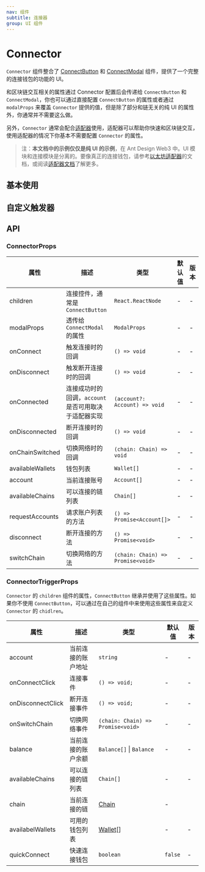 ```yaml
---
nav: 组件
subtitle: 连接器
group: UI 组件
---
```


# Connector

`Connector` 组件整合了 [ConnectButton](../connect-button/index.zh-CN.md) 和 [ConnectModal](../connect-modal/index.zh-CN.md) 组件，提供了一个完整的连接钱包的功能的 UI。

和区块链交互相关的属性通过 Connector 配置后会传递给 `ConnectButton` 和 `ConnectModal`，你也可以通过直接配置 `ConnectButton` 的属性或者通过 `modalProps` 来覆盖 `Connector` 提供的值，但是除了部分和链无关的纯 UI 的属性外，你通常并不需要这么做。

另外，`Connector` 通常会配合[适配器](../../guide/adapter)使用，适配器可以帮助你快速和区块链交互，使用适配器的情况下你基本不需要配置 `Connector` 的属性。

> 注：**本文档中的示例仅仅是纯 UI 的示例**，在 Ant Design Web3 中。UI 模块和连接模块是分离的。要像真正的连接钱包，请参考[以太坊适配器](../ethereum/index.zh-CN.md)的文档，或阅读[适配器文档](../../../../docs/guide/adapter.zh-CN.md)了解更多。

## 基本使用

<code src="./demos/basic.tsx"></code>

## 自定义触发器

<code src="./demos/custom-trigger.tsx"></code>

## API

### ConnectorProps

| 属性 | 描述 | 类型 | 默认值 | 版本 |
| --- | --- | --- | --- | --- |
| children | 连接控件，通常是 `ConnectButton` | `React.ReactNode` | - | - |
| modalProps | 透传给 `ConnectModal` 的属性 | `ModalProps` | - | - |
| onConnect | 触发连接时的回调 | `() => void` | - | - |
| onDisconnect | 触发断开连接时的回调 | `() => void` | - | - |
| onConnected | 连接成功时的回调，`account` 是否可用取决于适配器实现 | `(account?: Account) => void` | - | - |
| onDisconnected | 断开连接时的回调 | `() => void` | - | - |
| onChainSwitched | 切换网络时的回调 | `(chain: Chain) => void` | - | - |
| availableWallets | 钱包列表 | `Wallet[]` | - | - |
| account | 当前连接账号 | `Account[]` | - | - |
| availableChains | 可以连接的链列表 | `Chain[]` | - | - |
| requestAccounts | 请求账户列表的方法 | `() => Promise<Account[]>` | - | - |
| disconnect | 断开连接的方法 | `() => Promise<void>` | - | - |
| switchChain | 切换网络的方法 | `(chain: Chain) => Promise<void>` | - | - |

### ConnectorTriggerProps

`Connector` 的 `children` 组件的属性，`ConnectButton` 继承并使用了这些属性。如果你不使用 `ConnectButton`，可以通过在自己的组件中来使用这些属性来自定义 `Connector` 的 `chidlren`。

| 属性              | 描述               | 类型                                 | 默认值  | 版本 |
| ----------------- | ------------------ | ------------------------------------ | ------- | ---- |
| account           | 当前连接的账户地址 | `string`                             | -       | -    |
| onConnectClick    | 连接事件           | `() => void;`                        | -       | -    |
| onDisconnectClick | 断开连接事件       | `() => void;`                        | -       | -    |
| onSwitchChain     | 切换网络事件       | `(chain: Chain) => Promise<void>`    | -       | -    |
| balance           | 当前连接的账户余额 | `Balance[]` \| `Balance`             | -       | -    |
| availableChains   | 可以连接的链列表   | `Chain[]`                            | -       | -    |
| chain             | 当前连接的链       | [Chain](/components/types#chain)     | -       |      |
| availabelWallets  | 可用的钱包列表     | [Wallet](/components/types#wallet)[] | -       | -    |
| quickConnect      | 快速连接钱包       | `boolean`                            | `false` | -    |
